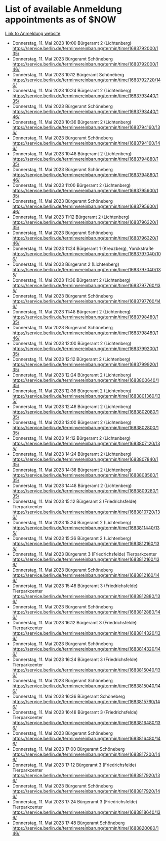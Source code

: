 # List of available Anmeldung appointments as of $NOW
[Link to Anmeldung website](https://service.berlin.de/terminvereinbarung/termin/tag.php?termin=1&anliegen[]=120686&dienstleisterlist=122210,122217,327316,122219,327312,122227,327314,122231,327346,122243,327348,122254,122252,329742,122260,329745,122262,329748,122271,327278,122273,327274,122277,327276,330436,122280,327294,122282,327290,122284,327292,122291,327270,122285,327266,122286,327264,122296,327268,150230,329760,122297,327286,122294,327284,122312,329763,122314,329775,122304,327330,122311,327334,122309,327332,317869,122281,327352,122279,329772,122283,122276,327324,122274,327326,122267,329766,122246,327318,122251,327320,122257,327322,122208,327298,122226,327300&herkunft=http%3A%2F%2Fservice.berlin.de%2Fdienstleistung%2F120686%2F)
- Donnerstag, 11. Mai 2023 10:00 Bürgeramt 2 (Lichtenberg) https://service.berlin.de/terminvereinbarung/termin/time/1683792000/135/
- Donnerstag, 11. Mai 2023  Bürgeramt Schöneberg https://service.berlin.de/terminvereinbarung/termin/time/1683792000/146/
- Donnerstag, 11. Mai 2023 10:12 Bürgeramt Schöneberg https://service.berlin.de/terminvereinbarung/termin/time/1683792720/146/
- Donnerstag, 11. Mai 2023 10:24 Bürgeramt 2 (Lichtenberg) https://service.berlin.de/terminvereinbarung/termin/time/1683793440/135/
- Donnerstag, 11. Mai 2023  Bürgeramt Schöneberg https://service.berlin.de/terminvereinbarung/termin/time/1683793440/146/
- Donnerstag, 11. Mai 2023 10:36 Bürgeramt 2 (Lichtenberg) https://service.berlin.de/terminvereinbarung/termin/time/1683794160/135/
- Donnerstag, 11. Mai 2023  Bürgeramt Schöneberg https://service.berlin.de/terminvereinbarung/termin/time/1683794160/146/
- Donnerstag, 11. Mai 2023 10:48 Bürgeramt 2 (Lichtenberg) https://service.berlin.de/terminvereinbarung/termin/time/1683794880/135/
- Donnerstag, 11. Mai 2023  Bürgeramt Schöneberg https://service.berlin.de/terminvereinbarung/termin/time/1683794880/146/
- Donnerstag, 11. Mai 2023 11:00 Bürgeramt 2 (Lichtenberg) https://service.berlin.de/terminvereinbarung/termin/time/1683795600/135/
- Donnerstag, 11. Mai 2023  Bürgeramt Schöneberg https://service.berlin.de/terminvereinbarung/termin/time/1683795600/146/
- Donnerstag, 11. Mai 2023 11:12 Bürgeramt 2 (Lichtenberg) https://service.berlin.de/terminvereinbarung/termin/time/1683796320/135/
- Donnerstag, 11. Mai 2023  Bürgeramt Schöneberg https://service.berlin.de/terminvereinbarung/termin/time/1683796320/146/
- Donnerstag, 11. Mai 2023 11:24 Bürgeramt 1 (Kreuzberg), Yorckstraße https://service.berlin.de/terminvereinbarung/termin/time/1683797040/106/
- Donnerstag, 11. Mai 2023  Bürgeramt 2 (Lichtenberg) https://service.berlin.de/terminvereinbarung/termin/time/1683797040/135/
- Donnerstag, 11. Mai 2023 11:36 Bürgeramt 2 (Lichtenberg) https://service.berlin.de/terminvereinbarung/termin/time/1683797760/135/
- Donnerstag, 11. Mai 2023  Bürgeramt Schöneberg https://service.berlin.de/terminvereinbarung/termin/time/1683797760/146/
- Donnerstag, 11. Mai 2023 11:48 Bürgeramt 2 (Lichtenberg) https://service.berlin.de/terminvereinbarung/termin/time/1683798480/135/
- Donnerstag, 11. Mai 2023  Bürgeramt Schöneberg https://service.berlin.de/terminvereinbarung/termin/time/1683798480/146/
- Donnerstag, 11. Mai 2023 12:00 Bürgeramt 2 (Lichtenberg) https://service.berlin.de/terminvereinbarung/termin/time/1683799200/135/
- Donnerstag, 11. Mai 2023 12:12 Bürgeramt 2 (Lichtenberg) https://service.berlin.de/terminvereinbarung/termin/time/1683799920/135/
- Donnerstag, 11. Mai 2023 12:24 Bürgeramt 2 (Lichtenberg) https://service.berlin.de/terminvereinbarung/termin/time/1683800640/135/
- Donnerstag, 11. Mai 2023 12:36 Bürgeramt 2 (Lichtenberg) https://service.berlin.de/terminvereinbarung/termin/time/1683801360/135/
- Donnerstag, 11. Mai 2023 12:48 Bürgeramt 2 (Lichtenberg) https://service.berlin.de/terminvereinbarung/termin/time/1683802080/135/
- Donnerstag, 11. Mai 2023 13:00 Bürgeramt 2 (Lichtenberg) https://service.berlin.de/terminvereinbarung/termin/time/1683802800/135/
- Donnerstag, 11. Mai 2023 14:12 Bürgeramt 2 (Lichtenberg) https://service.berlin.de/terminvereinbarung/termin/time/1683807120/135/
- Donnerstag, 11. Mai 2023 14:24 Bürgeramt 2 (Lichtenberg) https://service.berlin.de/terminvereinbarung/termin/time/1683807840/135/
- Donnerstag, 11. Mai 2023 14:36 Bürgeramt 2 (Lichtenberg) https://service.berlin.de/terminvereinbarung/termin/time/1683808560/135/
- Donnerstag, 11. Mai 2023 14:48 Bürgeramt 2 (Lichtenberg) https://service.berlin.de/terminvereinbarung/termin/time/1683809280/135/
- Donnerstag, 11. Mai 2023 15:12 Bürgeramt 3 (Friedrichsfelde) Tierparkcenter https://service.berlin.de/terminvereinbarung/termin/time/1683810720/136/
- Donnerstag, 11. Mai 2023 15:24 Bürgeramt 2 (Lichtenberg) https://service.berlin.de/terminvereinbarung/termin/time/1683811440/135/
- Donnerstag, 11. Mai 2023 15:36 Bürgeramt 2 (Lichtenberg) https://service.berlin.de/terminvereinbarung/termin/time/1683812160/135/
- Donnerstag, 11. Mai 2023  Bürgeramt 3 (Friedrichsfelde) Tierparkcenter https://service.berlin.de/terminvereinbarung/termin/time/1683812160/136/
- Donnerstag, 11. Mai 2023  Bürgeramt Schöneberg https://service.berlin.de/terminvereinbarung/termin/time/1683812160/146/
- Donnerstag, 11. Mai 2023 15:48 Bürgeramt 3 (Friedrichsfelde) Tierparkcenter https://service.berlin.de/terminvereinbarung/termin/time/1683812880/136/
- Donnerstag, 11. Mai 2023  Bürgeramt Schöneberg https://service.berlin.de/terminvereinbarung/termin/time/1683812880/146/
- Donnerstag, 11. Mai 2023 16:12 Bürgeramt 3 (Friedrichsfelde) Tierparkcenter https://service.berlin.de/terminvereinbarung/termin/time/1683814320/136/
- Donnerstag, 11. Mai 2023  Bürgeramt Schöneberg https://service.berlin.de/terminvereinbarung/termin/time/1683814320/146/
- Donnerstag, 11. Mai 2023 16:24 Bürgeramt 3 (Friedrichsfelde) Tierparkcenter https://service.berlin.de/terminvereinbarung/termin/time/1683815040/136/
- Donnerstag, 11. Mai 2023  Bürgeramt Schöneberg https://service.berlin.de/terminvereinbarung/termin/time/1683815040/146/
- Donnerstag, 11. Mai 2023 16:36 Bürgeramt Schöneberg https://service.berlin.de/terminvereinbarung/termin/time/1683815760/146/
- Donnerstag, 11. Mai 2023 16:48 Bürgeramt 3 (Friedrichsfelde) Tierparkcenter https://service.berlin.de/terminvereinbarung/termin/time/1683816480/136/
- Donnerstag, 11. Mai 2023  Bürgeramt Schöneberg https://service.berlin.de/terminvereinbarung/termin/time/1683816480/146/
- Donnerstag, 11. Mai 2023 17:00 Bürgeramt Schöneberg https://service.berlin.de/terminvereinbarung/termin/time/1683817200/146/
- Donnerstag, 11. Mai 2023 17:12 Bürgeramt 3 (Friedrichsfelde) Tierparkcenter https://service.berlin.de/terminvereinbarung/termin/time/1683817920/136/
- Donnerstag, 11. Mai 2023  Bürgeramt Schöneberg https://service.berlin.de/terminvereinbarung/termin/time/1683817920/146/
- Donnerstag, 11. Mai 2023 17:24 Bürgeramt 3 (Friedrichsfelde) Tierparkcenter https://service.berlin.de/terminvereinbarung/termin/time/1683818640/136/
- Donnerstag, 11. Mai 2023 17:48 Bürgeramt Schöneberg https://service.berlin.de/terminvereinbarung/termin/time/1683820080/146/
